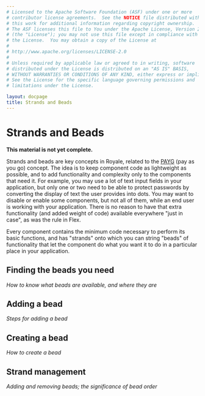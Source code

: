 ```yaml
---
# Licensed to the Apache Software Foundation (ASF) under one or more
# contributor license agreements.  See the NOTICE file distributed with
# this work for additional information regarding copyright ownership.
# The ASF licenses this file to You under the Apache License, Version 2.0
# (the "License"); you may not use this file except in compliance with
# the License.  You may obtain a copy of the License at
# 
# http://www.apache.org/licenses/LICENSE-2.0
# 
# Unless required by applicable law or agreed to in writing, software
# distributed under the License is distributed on an "AS IS" BASIS,
# WITHOUT WARRANTIES OR CONDITIONS OF ANY KIND, either express or implied.
# See the License for the specific language governing permissions and
# limitations under the License.

layout: docpage
title: Strands and Beads
---
```


# Strands and Beads

__This material is not yet complete.__

Strands and beads are key concepts in Royale, related to the [PAYG](https://apache.github.io/royale-docs/Welcome/Features/PAYG.html)  (pay as you go) concept. The idea is to keep component code as lightweight as possible, and to add functionality and complexity only to the components that need it. For example, you may use a lot of text input fields in your application, but only one or two need to be able to protect passwords by converting the display of text the user provides into dots. You may want to disable or enable some components, but not all of them, while an end user is working with your application. There is no reason to have that extra functionality (and added weight of code) available everywhere "just in case", as was the rule in Flex.

Every component contains the minimum code necessary to perform its basic functions, and has "strands" onto which you can string "beads" of functionality that let the component do what you want it to do in a particular place in your application. 

## Finding the beads you need

_How to know what beads are available, and where they are_

## Adding a bead

_Steps for adding a bead_

## Creating a bead

_How to create a bead_

## Strand management

_Adding and removing beads; the significance of bead order_
